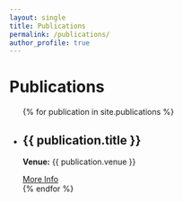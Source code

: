 ```yaml
---
layout: single
title: Publications
permalink: /publications/
author_profile: true
---
```


# Publications

<ul>
{% for publication in site.publications %}
  <li>
    <h2>{{ publication.title }}</h2>
    <p><strong>Venue:</strong> {{ publication.venue }}</p>
    <a href="{{ publication.url }}">More Info</a>
  </li>
{% endfor %}
</ul>
